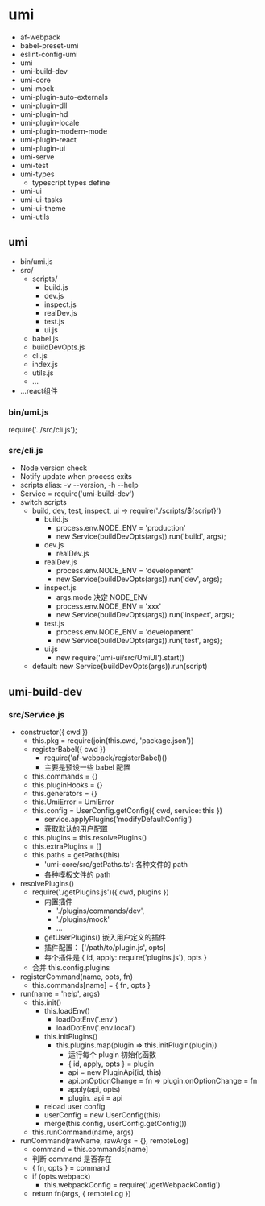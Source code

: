 # umi

* af-webpack
* babel-preset-umi
* eslint-config-umi
* umi
* umi-build-dev
* umi-core
* umi-mock
* umi-plugin-auto-externals
* umi-plugin-dll
* umi-plugin-hd
* umi-plugin-locale
* umi-plugin-modern-mode
* umi-plugin-react
* umi-plugin-ui
* umi-serve
* umi-test
* umi-types
  * typescript types define
* umi-ui
* umi-ui-tasks
* umi-ui-theme
* umi-utils

## umi

* bin/umi.js
* src/
  * scripts/
    * build.js
    * dev.js
    * inspect.js
    * realDev.js
    * test.js
    * ui.js
  * babel.js
  * buildDevOpts.js
  * cli.js
  * index.js
  * utils.js
  * ...
* ...react组件

### bin/umi.js

require('../src/cli.js');

### src/cli.js

* Node version check
* Notify update when process exits
* scripts alias: -v --version, -h --help
* Service = require('umi-build-dev')
* switch scripts
  * build, dev, test, inspect, ui -> require('./scripts/${script}')
    * build.js
      * process.env.NODE_ENV = 'production'
      * new Service(buildDevOpts(args)).run('build', args);
    * dev.js
      * realDev.js
    * realDev.js
      * process.env.NODE_ENV = 'development'
      * new Service(buildDevOpts(args)).run('dev', args);
    * inspect.js
      * args.mode 决定 NODE_ENV
      * process.env.NODE_ENV = 'xxx'
      * new Service(buildDevOpts(args)).run('inspect', args);
    * test.js
      * process.env.NODE_ENV = 'development'
      * new Service(buildDevOpts(args)).run('test', args);
    * ui.js
      * new require('umi-ui/src/UmiUI').start()
  * default: new Service(buildDevOpts(args)).run(script)

## umi-build-dev

### src/Service.js

* constructor({ cwd })
  * this.pkg = require(join(this.cwd, 'package.json'))
  * registerBabel({ cwd })
    * require('af-webpack/registerBabel)()
    * 主要是预设一些 babel 配置
  * this.commands = {}
  * this.pluginHooks = {}
  * this.generators = {}
  * this.UmiError = UmiError
  * this.config = UserConfig.getConfig({ cwd, service: this })
    * service.applyPlugins('modifyDefaultConfig')
    * 获取默认的用户配置
  * this.plugins = this.resolvePlugins()
  * this.extraPlugins = []
  * this.paths = getPaths(this)
    * 'umi-core/src/getPaths.ts': 各种文件的 path
    * 各种模板文件的 path
* resolvePlugins()
  * require('./getPlugins.js')({ cwd, plugins })
    * 内置插件
      * './plugins/commands/dev',
      * './plugins/mock'
      * ...
    * getUserPlugins() 嵌入用户定义的插件
    * 插件配置： ['/path/to/plugin.js', opts]
    * 每个插件是 { id, apply: require('plugins.js'), opts } 
  * 合并 this.config.plugins
* registerCommand(name, opts, fn)
  * this.commands[name] = { fn, opts }
* run(name = 'help', args)
  * this.init()
    * this.loadEnv()
      * loadDotEnv('.env')
      * loadDotEnv('.env.local')
    * this.initPlugins()
      * this.plugins.map(plugin => this.initPlugin(plugin))
        * 运行每个 plugin 初始化函数
        * { id, apply, opts } = plugin
        * api = new PluginApi(id, this)
        * api.onOptionChange = fn => plugin.onOptionChange = fn
        * apply(api, opts)
        * plugin._api = api
    * reload user config
    * userConfig = new UserConfig(this)
    * merge(this.config, userConfig.getConfig())
  * this.runCommand(name, args)
* runCommand(rawName, rawArgs = {}, remoteLog)
  * command = this.commands[name]
  * 判断 command 是否存在
  * { fn, opts } = command
  * if (opts.webpack)
    * this.webpackConfig = require('./getWebpackConfig')
  * return fn(args, { remoteLog })

